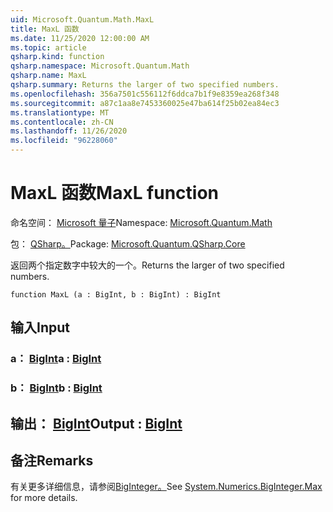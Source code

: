 ```yaml
---
uid: Microsoft.Quantum.Math.MaxL
title: MaxL 函数
ms.date: 11/25/2020 12:00:00 AM
ms.topic: article
qsharp.kind: function
qsharp.namespace: Microsoft.Quantum.Math
qsharp.name: MaxL
qsharp.summary: Returns the larger of two specified numbers.
ms.openlocfilehash: 356a7501c556112f6ddca7b1f9e8359ea268f348
ms.sourcegitcommit: a87c1aa8e7453360025e47ba614f25b02ea84ec3
ms.translationtype: MT
ms.contentlocale: zh-CN
ms.lasthandoff: 11/26/2020
ms.locfileid: "96228060"
---
```

# <a name="maxl-function"></a><span data-ttu-id="bb305-102">MaxL 函数</span><span class="sxs-lookup"><span data-stu-id="bb305-102">MaxL function</span></span>

<span data-ttu-id="bb305-103">命名空间： [Microsoft 量子](xref:Microsoft.Quantum.Math)</span><span class="sxs-lookup"><span data-stu-id="bb305-103">Namespace: [Microsoft.Quantum.Math](xref:Microsoft.Quantum.Math)</span></span>

<span data-ttu-id="bb305-104">包： [QSharp。](https://nuget.org/packages/Microsoft.Quantum.QSharp.Core)</span><span class="sxs-lookup"><span data-stu-id="bb305-104">Package: [Microsoft.Quantum.QSharp.Core](https://nuget.org/packages/Microsoft.Quantum.QSharp.Core)</span></span>


<span data-ttu-id="bb305-105">返回两个指定数字中较大的一个。</span><span class="sxs-lookup"><span data-stu-id="bb305-105">Returns the larger of two specified numbers.</span></span>

```qsharp
function MaxL (a : BigInt, b : BigInt) : BigInt
```


## <a name="input"></a><span data-ttu-id="bb305-106">输入</span><span class="sxs-lookup"><span data-stu-id="bb305-106">Input</span></span>

### <a name="a--bigint"></a><span data-ttu-id="bb305-107">a： [BigInt](xref:microsoft.quantum.lang-ref.bigint)</span><span class="sxs-lookup"><span data-stu-id="bb305-107">a : [BigInt](xref:microsoft.quantum.lang-ref.bigint)</span></span>




### <a name="b--bigint"></a><span data-ttu-id="bb305-108">b： [BigInt](xref:microsoft.quantum.lang-ref.bigint)</span><span class="sxs-lookup"><span data-stu-id="bb305-108">b : [BigInt](xref:microsoft.quantum.lang-ref.bigint)</span></span>





## <a name="output--bigint"></a><span data-ttu-id="bb305-109">输出： [BigInt](xref:microsoft.quantum.lang-ref.bigint)</span><span class="sxs-lookup"><span data-stu-id="bb305-109">Output : [BigInt](xref:microsoft.quantum.lang-ref.bigint)</span></span>



## <a name="remarks"></a><span data-ttu-id="bb305-110">备注</span><span class="sxs-lookup"><span data-stu-id="bb305-110">Remarks</span></span>

<span data-ttu-id="bb305-111">有关更多详细信息，请参阅[BigInteger。](https://docs.microsoft.com/dotnet/api/system.numerics.biginteger.max)</span><span class="sxs-lookup"><span data-stu-id="bb305-111">See [System.Numerics.BigInteger.Max](https://docs.microsoft.com/dotnet/api/system.numerics.biginteger.max) for more details.</span></span>